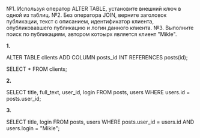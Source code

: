 №1. Используя оператор ALTER TABLE, установите внешний ключ в одной из таблиц.
№2. Без оператора JOIN, верните заголовок публикации, текст с описанием, идентификатор клиента, опубликовавшего публикацию и логин данного клиента.
№3. Выполните поиск по публикациям, автором котоырх является клиент "Mikle".

**1.** 

ALTER TABLE clients
ADD COLUMN posts_id INT REFERENCES posts(id);

SELECT * FROM clients;

**2.**

SELECT title, full_text, user_id, login
    FROM posts, users
WHERE users.id = posts.user_id;

**3.**

SELECT title, login
    FROM posts, users
WHERE posts.user_id = users.id
    AND users.login = "Mikle";

